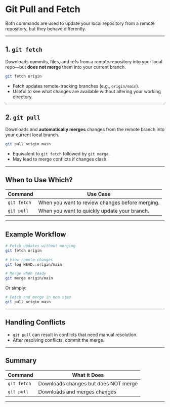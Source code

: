 # Git Pull and Fetch

Both commands are used to update your local repository from a remote repository, but they behave differently.

---

## 1. `git fetch`

Downloads commits, files, and refs from a remote repository into your local repo—but **does not merge** them into your current branch.

```bash
git fetch origin
```

- Fetch updates remote-tracking branches (e.g., `origin/main`).
- Useful to see what changes are available without altering your working directory.

---

## 2. `git pull`

Downloads and **automatically merges** changes from the remote branch into your current local branch.

```bash
git pull origin main
```

- Equivalent to `git fetch` followed by `git merge`.
- May lead to merge conflicts if changes clash.

---

## When to Use Which?

| Command     | Use Case                                         |
|-------------|-------------------------------------------------|
| `git fetch` | When you want to review changes before merging. |
| `git pull`  | When you want to quickly update your branch.    |

---

## Example Workflow

```bash
# Fetch updates without merging
git fetch origin

# View remote changes
git log HEAD..origin/main

# Merge when ready
git merge origin/main
```

Or simply:

```bash
# Fetch and merge in one step
git pull origin main
```

---

## Handling Conflicts

- `git pull` can result in conflicts that need manual resolution.
- After resolving conflicts, commit the merge.

---

## Summary

| Command    | What it Does                         |
|------------|-------------------------------------|
| `git fetch`| Downloads changes but does NOT merge|
| `git pull` | Downloads and merges changes         |

---
